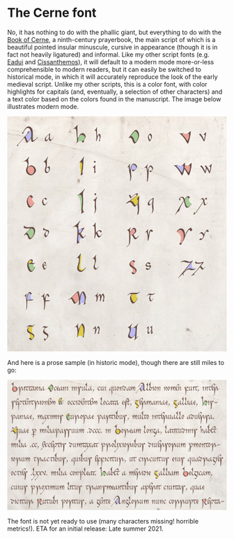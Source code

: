 # The Cerne font

No, it has nothing to do with the phallic giant, but everything to do with the [Book of Cerne](https://en.wikipedia.org/wiki/Book_of_Cerne),
a ninth-century prayerbook, the main script of which is a beautiful pointed insular minuscule,
cursive in appearance (though it is in fact not heavily ligatured) and informal.
Like my other script fonts (e.g.
[Eadui](https://github.com/psb1558/Eadui-Font) and
[Cissanthemos](https://github.com/psb1558/Cissanthemos-font)),
it will default to a modern mode more-or-less comprehensible to modern readers, but it can easily be switched to historical mode, in which it will
accurately reproduce the look of the early medieval script. Unlike my other scripts, this is a color font, with color highlights for capitals (and, eventually, a selection of other characters) and a text color based on the colors found in the manuscript. The image below illustrates modern mode.

![Sample of Cerne Font](images/Cerne-sample.jpg)

And here is a prose sample (in historic mode), though there are still miles to go:

![Sample of Cerne Font](images/Cerne-prose-sample.jpg)

The font is not yet ready to use (many characters missing! horrible metrics!). ETA for an initial release: Late summer 2021.
